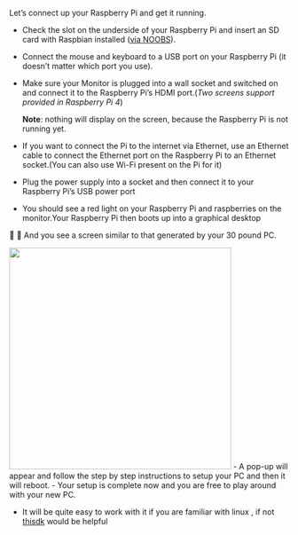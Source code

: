 Let’s connect up your Raspberry Pi and get it running.

- Check the slot on the underside of your Raspberry Pi and insert an SD card with Raspbian installed ([via NOOBS](https://www.raspberrypi.org/documentation/installation/noobs.md)).
- Connect the mouse and keyboard to a USB port on your Raspberry Pi (it doesn’t matter which port you use).
- Make sure your Monitor is plugged into a wall socket and switched on and connect it to the Raspberry Pi’s HDMI port.(*Two screens support provided in Raspberry Pi 4*)

     **Note**: nothing will display on the screen, because the Raspberry Pi is not running yet.
- If you want to connect the Pi to the internet via Ethernet, use an Ethernet cable to connect the Ethernet port on the Raspberry Pi to an Ethernet socket.(You can also use Wi-Fi present on the Pi for it)
- Plug the power supply into a socket and then connect it to your Raspberry Pi’s USB power port
- You should see a red light on your Raspberry Pi and raspberries on the monitor.Your Raspberry Pi then boots up into a graphical desktop    

:tada: :tada: And you see a screen similar to that generated by your 30 pound PC.

<img src="https://github.com/nomaan-2k/robo_resource/blob/main/electronics/raspberry_pi/repo_data/p.png" width="400" >    
- A pop-up will appear and follow the step by step instructions to setup your PC and then it will reboot.
- Your setup is complete now and you are free to play around with your new PC.

- It will be quite easy to work with it if you are familiar with linux , if not 
[thisdk](https://projects.raspberrypi.org/en/projects/raspberry-pi-getting-started/5) would be helpful 

